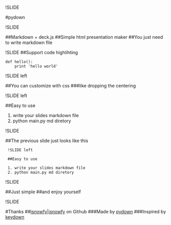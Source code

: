!SLIDE

#pydown

!SLIDE

##Markdown + deck.js
##Simple html presentation maker
##You just need to write markdown file

!SLIDE
##Support code highlihting

~~~~{python}
def hello():
    print 'hello world'
~~~~

!SLIDE left

##You can customize with css
###like dropping the centering

!SLIDE left

##Easy to use

1. write your slides markdown file
2. python main.py md diretory

!SLIDE

##The previous slide just looks like this

~~~~
 !SLIDE left
 
 ##Easy to use
 
 1. write your slides markdown file
 2. python main.py md diretory
~~~~


!SLIDE

##Just simple
##and enjoy yourself

!SLIDE

#Thanks
##[isnowfy](http://www.isnowfy.com)|[isnowfy](https://github.com/isnowfy) on Github
###Made by [pydown](https://github.com/isnowfy/pydown)
###Inspired by [keydown](https://github.com/infews/keydown)
